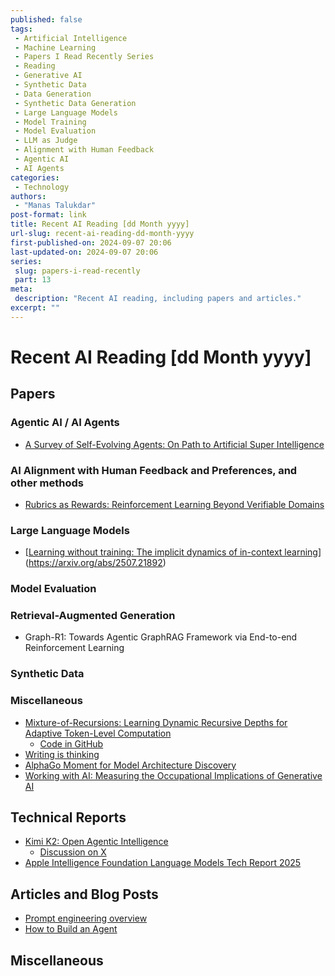 ```yaml
---
published: false
tags:
 - Artificial Intelligence
 - Machine Learning
 - Papers I Read Recently Series
 - Reading
 - Generative AI
 - Synthetic Data
 - Data Generation
 - Synthetic Data Generation
 - Large Language Models
 - Model Training
 - Model Evaluation
 - LLM as Judge
 - Alignment with Human Feedback
 - Agentic AI
 - AI Agents
categories:
 - Technology
authors:
 - "Manas Talukdar"
post-format: link
title: Recent AI Reading [dd Month yyyy]
url-slug: recent-ai-reading-dd-month-yyyy
first-published-on: 2024-09-07 20:06
last-updated-on: 2024-09-07 20:06
series:
 slug: papers-i-read-recently
 part: 13
meta:
 description: "Recent AI reading, including papers and articles."
excerpt: ""
---
```


# Recent AI Reading [dd Month yyyy]

## Papers

### Agentic AI / AI Agents

- [A Survey of Self-Evolving Agents: On Path to Artificial Super Intelligence](https://arxiv.org/abs/2507.21046)

### AI Alignment with Human Feedback and Preferences, and other methods

- [Rubrics as Rewards: Reinforcement Learning Beyond Verifiable Domains](https://arxiv.org/abs/2507.17746)

### Large Language Models

- [[Learning without training: The implicit dynamics of in-context learning](https://arxiv.org/abs/2507.16003)](https://arxiv.org/abs/2507.21892)

### Model Evaluation

### Retrieval-Augmented Generation

- Graph-R1: Towards Agentic GraphRAG Framework via End-to-end Reinforcement Learning

### Synthetic Data

### Miscellaneous

- [Mixture-of-Recursions: Learning Dynamic Recursive Depths for Adaptive Token-Level Computation](https://arxiv.org/abs/2507.10524)
  - [Code in GitHub](https://github.com/raymin0223/mixture_of_recursions)
- [Writing is thinking](https://www.nature.com/articles/s44222-025-00323-4)
- [AlphaGo Moment for Model Architecture Discovery](https://arxiv.org/abs/2507.18074)
- [Working with AI: Measuring the Occupational Implications of Generative AI](https://arxiv.org/abs/2507.07935)

## Technical Reports

- [Kimi K2: Open Agentic Intelligence](https://github.com/MoonshotAI/Kimi-K2/blob/main/tech_report.pdf)
  - [Discussion on X](https://x.com/nrehiew_/status/1947420382312730706)
- [Apple Intelligence Foundation Language Models Tech Report 2025](https://machinelearning.apple.com/research/apple-foundation-models-tech-report-2025)

## Articles and Blog Posts

- [Prompt engineering overview](https://docs.anthropic.com/en/docs/build-with-claude/prompt-engineering/overview)
- [How to Build an Agent](https://ampcode.com/how-to-build-an-agent)

## Miscellaneous
